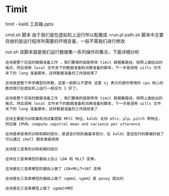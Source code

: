 # Timit

timit - kaldi 工具箱.pptx

cmd.sh 脚本  由于我们是在虚拟机上运行所以配置成 =run.pl
path.sh 脚本中主要存放的是运行程序所需要的环境变量，一般不需我们进行修改

run.sh 该脚本就是我们运行数据集一系列操作的集合，下面详细分析

    这块是整个实验的数据准备工作 ，我们要做的就是修改 timit 数据集路径，按照上面给出的格式，然后调用 local 文件夹下的数据准备和词典准备的脚本，下一步是调用 uitls 文件夹下的 lang 准备脚本，这样数据准备的工作就结束了

    这块就是整个声学模型的参数，这里一般默认不更改 这里 nj 表示的是你使用的 cpu 核心的数目我们在虚拟机上运行一般设为 1 好了。

    这块是整个实验的数据准备工作 ，我们要做的就是修改 timit 数据集路径，按照上面给出的格式，然后调用 local 文件夹下的数据准备和词典准备的脚本，下一步是调用 uitls 文件夹下的 lang 准备脚本，这样数据准备的工作就结束了

    这块主要是为训练集和测试集提取 MFCC 特征，kaldi 支持 mfcc，plp，pitch 等特征，然后做 CMVN，compute cepstral mean and variance per utterence

    这块是单音素的训练和解码部分，是语音识别的最基本部分，在 kaldi 里这些代码都被封装了可以通过 shell 脚本直接调用

    这块是三音素的训练和解码部分

    这块在三音素模型的基础上加上 LDA 和 MLLT 变换，

    这块是在三音素模型的基础上做了 LDA+MLLT+SAT 变换

    这块是在三音素模型的基础上做了 sgmm2，sgmm2 是 povey 提出的

    这块是在三音素模型上做了 sgmm2+MMI

